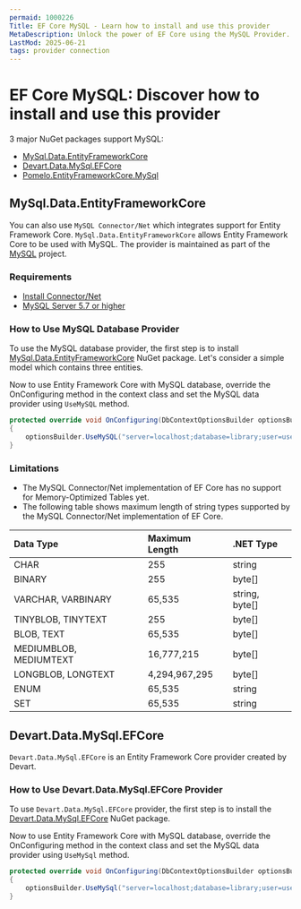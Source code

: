 ```yaml
---
permaid: 1000226
Title: EF Core MySQL - Learn how to install and use this provider
MetaDescription: Unlock the power of EF Core using the MySQL Provider. Learn how to use a MySQL database and which providers to install for Entity Framework Core.
LastMod: 2025-06-21
tags: provider connection
---
```


# EF Core MySQL: Discover how to install and use this provider

3 major NuGet packages support MySQL:

- [MySql.Data.EntityFrameworkCore](https://www.nuget.org/packages/MySql.Data.EntityFrameworkCore/)
- [Devart.Data.MySql.EFCore](https://www.nuget.org/packages/Devart.Data.MySql.EFCore/)
- [Pomelo.EntityFrameworkCore.MySql](https://www.nuget.org/packages/Pomelo.EntityFrameworkCore.MySql)


## MySql.Data.EntityFrameworkCore

You can also use `MySQL Connector/Net` which integrates support for Entity Framework Core. `MySql.Data.EntityFrameworkCore` allows Entity Framework Core to be used with MySQL. The provider is maintained as part of the [MySQL](https://dev.mysql.com/) project. 

### Requirements

 - [Install Connector/Net](https://dev.mysql.com/doc/connector-net/en/connector-net-installation-windows.html)
 - [MySQL Server 5.7 or higher](https://dev.mysql.com/downloads/)

### How to Use MySQL Database Provider

To use the MySQL database provider, the first step is to install [MySql.Data.EntityFrameworkCore](https://www.nuget.org/packages/MySql.Data.EntityFrameworkCore/) NuGet package. Let's consider a simple model which contains three entities.

Now to use Entity Framework Core with MySQL database, override the OnConfiguring method in the context class and set the MySQL data provider using `UseMySQL` method. 


```csharp
protected override void OnConfiguring(DbContextOptionsBuilder optionsBuilder)
{
    optionsBuilder.UseMySQL("server=localhost;database=library;user=user;password=password");
}
```

### Limitations

 - The MySQL Connector/Net implementation of EF Core has no support for Memory-Optimized Tables yet.
 - The following table shows maximum length of string types supported by the MySQL Connector/Net implementation of EF Core.


|Data Type	            |Maximum Length	|.NET Type      |
|:----------------------|:--------------|:--------------|
|CHAR	                |255	        |string         |
|BINARY	                |255	        |byte[]         |
|VARCHAR, VARBINARY     |	65,535	    |string, byte[] |
|TINYBLOB, TINYTEXT	    |255	        |byte[]         | 
|BLOB, TEXT	            |65,535	        |byte[]         |
|MEDIUMBLOB, MEDIUMTEXT	|16,777,215	    |byte[]         |
|LONGBLOB, LONGTEXT	    |4,294,967,295	|byte[]         |
|ENUM               	|65,535	        |string         |
|SET	                |65,535	        |string         |

## Devart.Data.MySql.EFCore

`Devart.Data.MySql.EFCore` is an Entity Framework Core provider created by Devart.

### How to Use Devart.Data.MySql.EFCore Provider

To use `Devart.Data.MySql.EFCore` provider, the first step is to install the [Devart.Data.MySql.EFCore](https://www.nuget.org/packages/Devart.Data.MySql.EFCore/) NuGet package. 

Now to use Entity Framework Core with MySQL database, override the OnConfiguring method in the context class and set the MySQL data provider using `UseMySql` method. 


```csharp
protected override void OnConfiguring(DbContextOptionsBuilder optionsBuilder)
{
	optionsBuilder.UseMySql("server=localhost;database=library;user=user;password=password");
}
```

